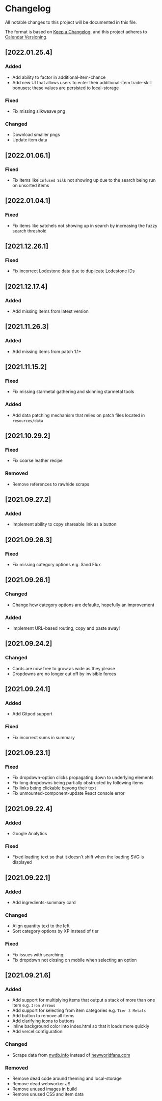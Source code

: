 # Changelog
All notable changes to this project will be documented in this file.

The format is based on [Keep a Changelog](https://keepachangelog.com/en/1.0.0/),
and this project adheres to [Calendar Versioning](https://calver.org/).

## [2022.01.25.4]
### Added
- Add ability to factor in additional-item-chance
- Add new UI that allows users to enter their additional-item trade-skill bonuses; these values are persisted to local-storage

### Fixed
- Fix missing silkweave png

### Changed
- Download smaller pngs
- Update item data

## [2022.01.06.1]
### Fixed
- Fix items like `Infused Silk` not showing up due to the search being run on unsorted items

## [2022.01.04.1]
### Fixed
- Fix items like satchels not showing up in search by increasing the fuzzy search threshold

## [2021.12.26.1]
### Fixed
- Fix incorrect Lodestone data due to duplicate Lodestone IDs

## [2021.12.17.4]
### Added
- Add missing items from latest version

## [2021.11.26.3]
### Added
- Add missing items from patch 1.1+

## [2021.11.15.2]
### Fixed
- Fix missing starmetal gathering and skinning starmetal tools

### Added
- Add data patching mechanism that relies on patch files located in `resources/data` 

## [2021.10.29.2]
### Fixed
- Fix coarse leather recipe

### Removed
- Remove references to rawhide scraps

## [2021.09.27.2]
### Added
- Implement ability to copy shareable link as a button

## [2021.09.26.3]
### Fixed
- Fix missing category options e.g. Sand Flux

## [2021.09.26.1]
### Changed
- Change how category options are defaulte, hopefully an improvement

### Added
- Implement URL-based routing, copy and paste away!

###

## [2021.09.24.2]
### Changed
- Cards are now free to grow as wide as they please
- Dropdowns are no longer cut off by invisible forces

## [2021.09.24.1]
### Added
- Add Gitpod support

### Fixed
-  Fix incorrect sums in summary

## [2021.09.23.1]
### Fixed
- Fix dropdown-option clicks propagating down to underlying elements
- Fix long dropdowns being partially obstructed by following items
- Fix links being clickable beyong their text
- Fix unmounted-component-update React console error

## [2021.09.22.4]
### Added
- Google Analytics

### Fixed
- Fixed loading text so that it doesn't shift when the loading SVG is displayed

## [2021.09.22.1]
### Added
- Add ingredients-summary card

### Changed
- Align quantity text to the left
- Sort category options by XP instead of tier

### Fixed
- Fix issues with searching
- Fix dropdown not closing on mobile when selecting an option

## [2021.09.21.6]
### Added
- Add support for multiplying items that output a stack of more than one item e.g. `Iron Arrows`
- Add support for selecting from item categories e.g. `Tier 3 Metals`
- Add button to remove all items
- Add clarifying icons to buttons
- Inline background color into index.html so that it loads more quickly
- Add vercel configuration

### Changed
- Scrape data from [nwdb.info](nwdb.info) instead of [newworldfans.com](newworldfans.com)

### Removed
- Remove dead code around theming and local-storage
- Remove dead webworker JS
- Remove unused images in build
- Remove unused CSS and item data